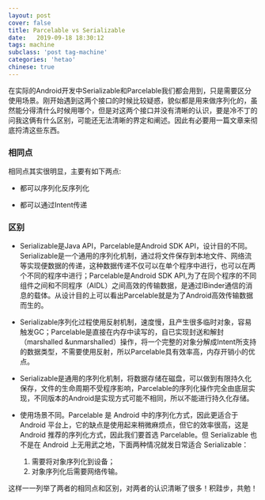 ```yaml
---
layout: post
cover: false
title: Parcelable vs Serializable
date:   2019-09-18 18:30:12
tags: machine
subclass: 'post tag-machine'
categories: 'hetao'
chinese: true
---
```


在实际的Android开发中Serializable和Parcelable我们都会用到，只是需要区分使用场景。刚开始遇到这两个接口的时候比较疑惑，貌似都是用来做序列化的，虽然能分得清什么时候用哪个，但是对这两个接口并没有清晰的认识，要是冷不丁的问我这俩有什么区别，可能还无法清晰的界定和阐述。因此有必要用一篇文章来彻底捋清这些东西。

### 相同点

相同点其实很明显，主要有如下两点:

* 都可以序列化反序列化

* 都可以通过Intent传递

### 区别

* Serializable是Java API，Parcelable是Android SDK API，设计目的不同。Serializable是一个通用的序列化机制，通过将文件保存到本地文件、网络流等实现便数据的传递，这种数据传递不仅可以在单个程序中进行，也可以在两个不同的程序中进行；Parcelable是Android SDK API,为了在同个程序的不同组件之间和不同程序（AIDL）之间高效的传输数据，是通过IBinder通信的消息的载体。从设计目的上可以看出Parcelable就是为了Android高效传输数据而生的。


* Serializable序列化过程使用反射机制，速度慢，且产生很多临时对象，容易触发GC；Parcelable是直接在内存中读写的，自已实现封送和解封（marshalled &unmarshalled）操作，将一个完整的对象分解成Intent所支持的数据类型，不需要使用反射，所以Parcelable具有效率高，内存开销小的优点。

* Serializable是通用的序列化机制，将数据存储在磁盘，可以做到有限持久化保存，文件的生命周期不受程序影响，Parcelable的序列化操作完全由底层实现，不同版本的Android是实现方式可能不相同，所以不能进行持久化存储。

* 使用场景不同。Parcelable 是 Android 中的序列化方式，因此更适合于 Android 平台上，它的缺点是使用起来稍微麻烦点，但它的效率很高，这是 Android 推荐的序列化方式，因此我们要首选 Parcelable。但 Serializable 也不是在 Android 上无用武之地，下面两种情况就发日常适合 Serializable：
   1. 需要将对象序列化到设备；
   2. 对象序列化后需要网络传输。

这样一一列举了两者的相同点和区别，对两者的认识清晰了很多！积跬步，共勉！




